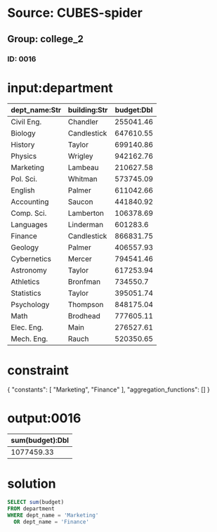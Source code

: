# Source: CUBES-spider
## Group: college_2
### ID: 0016

# input:department

| dept_name:Str | building:Str | budget:Dbl |
|---|---|---|
| Civil Eng. | Chandler | 255041.46 |
| Biology | Candlestick | 647610.55 |
| History | Taylor | 699140.86 |
| Physics | Wrigley | 942162.76 |
| Marketing | Lambeau | 210627.58 |
| Pol. Sci. | Whitman | 573745.09 |
| English | Palmer | 611042.66 |
| Accounting | Saucon | 441840.92 |
| Comp. Sci. | Lamberton | 106378.69 |
| Languages | Linderman | 601283.6 |
| Finance | Candlestick | 866831.75 |
| Geology | Palmer | 406557.93 |
| Cybernetics | Mercer | 794541.46 |
| Astronomy | Taylor | 617253.94 |
| Athletics | Bronfman | 734550.7 |
| Statistics | Taylor | 395051.74 |
| Psychology | Thompson | 848175.04 |
| Math | Brodhead | 777605.11 |
| Elec. Eng. | Main | 276527.61 |
| Mech. Eng. | Rauch | 520350.65 |

# constraint

{
  "constants": [
    "Marketing",
    "Finance"
  ],
  "aggregation_functions": []
}

# output:0016

| sum(budget):Dbl |
|---|
| 1077459.33 |

# solution

```sql
SELECT sum(budget)
FROM department
WHERE dept_name = 'Marketing'
  OR dept_name = 'Finance'
```
